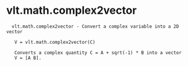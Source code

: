 # vlt.math.complex2vector

```
  vlt.math.complex2vector - Convert a complex variable into a 2D vector
 
   V = vlt.math.complex2vector(C)
 
   Converts a complex quantity C = A + sqrt(-1) * B into a vector
   V = [A B].

```

